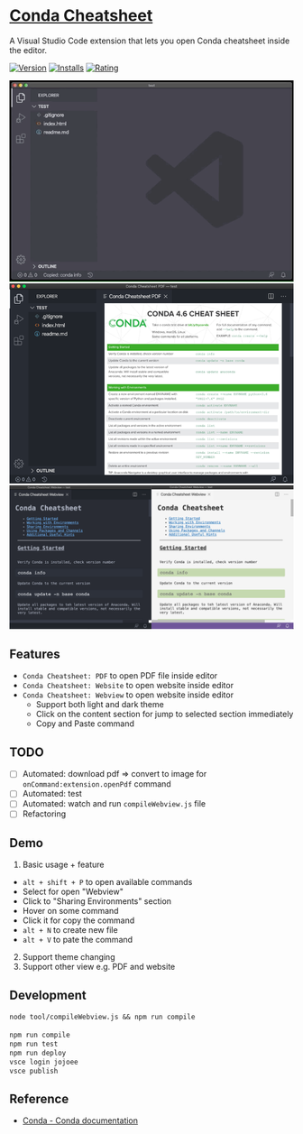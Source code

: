 # [Conda Cheatsheet](https://marketplace.visualstudio.com/items?itemName=jojoee.conda-cheatsheet)
A Visual Studio Code extension that lets you open Conda cheatsheet inside the editor.

[![Version](https://vsmarketplacebadge.apphb.com/version/jojoee.conda-cheatsheet.svg)](https://marketplace.visualstudio.com/items?itemName=jojoee.conda-cheatsheet)
[![Installs](https://vsmarketplacebadge.apphb.com/installs-short/jojoee.conda-cheatsheet.svg)](https://marketplace.visualstudio.com/items?itemName=jojoee.conda-cheatsheet)
[![Rating](https://vsmarketplacebadge.apphb.com/rating-short/jojoee.conda-cheatsheet.svg)](https://marketplace.visualstudio.com/items?itemName=jojoee.conda-cheatsheet)

![Demo](./asset/screenshot/demo.gif)
![PDF](./asset/screenshot/pdf-768.png)
![Support Dark and Light Theme](./asset/screenshot/support-dark-and-light-theme-1024.png)

## Features
- `Conda Cheatsheet: PDF` to open PDF file inside editor
- `Conda Cheatsheet: Website` to open website inside editor
- `Conda Cheatsheet: Webview` to open website inside editor
  - Support both light and dark theme
  - Click on the content section for jump to selected section immediately
  - Copy and Paste command

## TODO
- [ ] Automated: download pdf => convert to image for `onCommand:extension.openPdf` command
- [ ] Automated: test
- [ ] Automated: watch and run `compileWebview.js` file
- [ ] Refactoring

## Demo
1. Basic usage + feature
- `alt + shift + P` to open available commands
- Select for open "Webview"
- Click to "Sharing Environments" section
- Hover on some command
- Click it for copy the command
- `alt + N` to create new file
- `alt + V` to pate the command
2. Support theme changing
3. Support other view e.g. PDF and website

## Development
```
node tool/compileWebview.js && npm run compile

npm run compile
npm run test
npm run deploy
vsce login jojoee
vsce publish
```

## Reference
- [Conda - Conda documentation](https://docs.conda.io/en/latest/)
